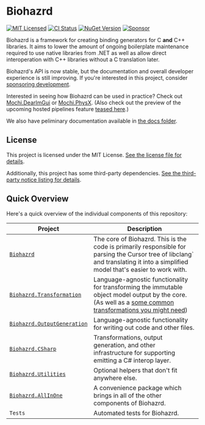 # Biohazrd

[![MIT Licensed](https://img.shields.io/github/license/mochilibraries/biohazrd?style=flat-square)](LICENSE.txt)
[![CI Status](https://img.shields.io/github/actions/workflow/status/mochilibraries/biohazrd/Biohazrd.yml?branch=main&style=flat-square&label=CI)](https://github.com/MochiLibraries/Biohazrd/actions?query=workflow%3ABiohazrd+branch%3Amain)
[![NuGet Version](https://img.shields.io/nuget/v/Biohazrd?style=flat-square)](https://www.nuget.org/packages/Biohazrd/)
[![Sponsor](https://img.shields.io/badge/sponsor-%E2%9D%A4-lightgrey?logo=github&style=flat-square)](https://github.com/sponsors/PathogenDavid)

Biohazrd is a framework for creating binding generators for C **and** C++ libraries. It aims to lower the amount of ongoing boilerplate maintenance required to use native libraries from .NET as well as allow direct interoperation with C++ libraries without a C translation later.

Biohazrd's API is now stable, but the documentation and overall developer experience is still improving. If you're interested in this project, consider [sponsoring development](https://github.com/sponsors/PathogenDavid).

Interested in seeing how Biohazrd can be used in practice? Check out [Mochi.DearImGui](https://github.com/MochiLibraries/Mochi.DearImGui) or [Mochi.PhysX](https://github.com/MochiLibraries/Mochi.PhysX). (Also check out the preview of the upcoming hosted pipelines feature [teased here](https://github.com/MochiLibraries/Biohazrd/releases/tag/v0.0.0-beta2#user-content-upcoming-features).)

We also have peliminary documentation available in [the docs folder](docs/).

## License

This project is licensed under the MIT License. [See the license file for details](LICENSE.txt).

Additionally, this project has some third-party dependencies. [See the third-party notice listing for details](THIRD-PARTY-NOTICES.md).

## Quick Overview

Here's a quick overview of the individual components of this repository:

| Project | Description |
|---------|-------------|
| [`Biohazrd`](https://www.nuget.org/packages/Biohazrd.Core/) | The core of Biohazrd. This is the code is primarily responsible for parsing the Cursor tree of libclang` and translating it into a simplified model that's easier to work with.
| [`Biohazrd.Transformation`](https://www.nuget.org/packages/Biohazrd.Transformation/) | Language-agnostic functionality for transforming the immutable object model output by the core. (As well as a [some common transformations you might need](docs/BuiltInTransformations/))
| [`Biohazrd.OutputGeneration`](https://www.nuget.org/packages/Biohazrd.OutputGeneration/) | Language-agnostic functionality for writing out code and other files.
| [`Biohazrd.CSharp`](https://www.nuget.org/packages/Biohazrd.CSharp/) | Transformations, output generation, and other infrastructure for supporting emitting a C# interop layer.
| [`Biohazrd.Utilities`](https://www.nuget.org/packages/Biohazrd.Utilities/) | Optional helpers that don't fit anywhere else.
| [`Biohazrd.AllInOne`](https://www.nuget.org/packages/Biohazrd/) | A convenience package which brings in all of the other components of Biohazrd.
| `Tests` | Automated tests for Biohazrd.
